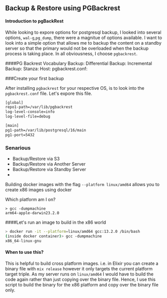 ## Backup & Restore using PGBackrest

#### Introduction to pgBackRest

While looking to expore options for postgresql backup, I looked into several options, `wal-g`,`pg_dump`, there were a magnitue of options available. I want to look into a simple option that allows me to backup the content on a standby server so that the primary would not be overloaded when the backup process is taking place. In all obviousness, I choose `pgbackrest`.

####PG Backrest Vocabulary
Backup: 
Differential Backup: 
Incremental Backup: 
Stanza: 
Host: 
pgbackrest.conf: 

###Create your first backup 

After installing `pgbackrest` for your respective OS, is to look into the `pgbackrest.conf` file. Let's expore this file.

```bash
[global]
repo1-path=/var/lib/pgbackrest
log-level-console=info
log-level-file=debug

[main]
pg1-path=/var/lib/postgresql/16/main
pg1-port=5432
```

### Senarious
- Backup/Restore via S3
- Backup/Restore via Another Server
- Backup/Restore via Standby Server
- 


Building docker images with the flag `--platform linux/amd64` allows you to create x86 images using docker

Which platform am I on?

```
> gcc -dumpmachine
arm64-apple-darwin23.2.0
```

####Let's run an image to build in the x86 world

```bash
> docker run -it --platform=linux/amd64 gcc:13.2.0 /bin/bash
(inside docker container)> gcc -dumpmachine
x86_64-linux-gnu
```

#### When to use this?

This is helpful to build cross platform images. i.e. in Elixir you can create a binary file with `mix release` however it only targets the current platform target triple. As my server runs on `linux/amd64` I would have to build the code again rather than just copying over the binary file. Hence, I use this script to build the binary for the x86 platform and copy over the binary file only.












